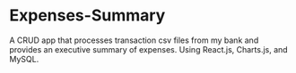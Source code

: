 # Expenses-Summary
A CRUD app that processes transaction csv files from my bank and provides an executive summary of expenses. Using React.js, Charts.js, and MySQL.
